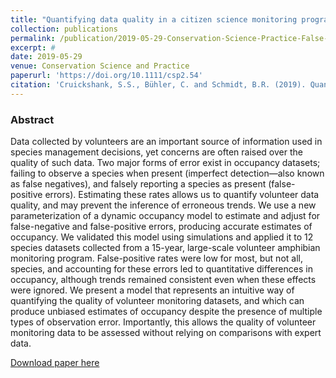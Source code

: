 ```yaml
---
title: "Quantifying data quality in a citizen science monitoring program: False negatives, false positives and occupancy trends"
collection: publications
permalink: /publication/2019-05-29-Conservation-Science-Practice-False-Positives-Mode
excerpt: #
date: 2019-05-29
venue: Conservation Science and Practice
paperurl: 'https://doi.org/10.1111/csp2.54'
citation: 'Cruickshank, S.S., Bühler, C. and Schmidt, B.R. (2019). Quantifying data quality in a citizen science monitoring program: False negatives, false positives and occupancy trends <i>Conservation Science and Practice</i>. e54'
---
```


### Abstract

Data collected by volunteers are an important source of information used in species management decisions, yet concerns are often raised over the quality of such data. Two major forms of error exist in occupancy datasets; failing to observe a species when present (imperfect detection—also known as false negatives), and falsely reporting a species as present (false-positive errors). Estimating these rates allows us to quantify volunteer data quality, and may prevent the inference of erroneous trends. We use a new parameterization of a dynamic occupancy model to estimate and adjust for false-negative and false-positive errors, producing accurate estimates of occupancy. We validated this model using simulations and applied it to 12 species datasets collected from a 15-year, large-scale volunteer amphibian monitoring program. False-positive rates were low for most, but not all, species, and accounting for these errors led to quantitative differences in occupancy, although trends remained consistent even when these effects were ignored. We present a model that represents an intuitive way of quantifying the quality of volunteer monitoring datasets, and which can produce unbiased estimates of occupancy despite the presence of multiple types of observation error. Importantly, this allows the quality of volunteer monitoring data to be assessed without relying on comparisons with expert data.

[Download paper here](https://doi.org/10.1111/csp2.54)

